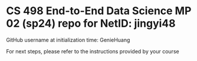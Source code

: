 # CS 498 End-to-End Data Science MP 02 (sp24) repo for NetID: jingyi48

GitHub username at initialization time: GenieHuang

For next steps, please refer to the instructions provided by your course